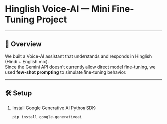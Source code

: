 # Hinglish Voice-AI — Mini Fine-Tuning Project

---

## 📖 Overview

We built a Voice-AI assistant that understands and responds in Hinglish (Hindi + English mix).  
Since the Gemini API doesn't currently allow direct model fine-tuning, we used **few-shot prompting** to simulate fine-tuning behavior.

---

## 🛠 Setup

1. Install Google Generative AI Python SDK:
   ```bash
   pip install google-generativeai
